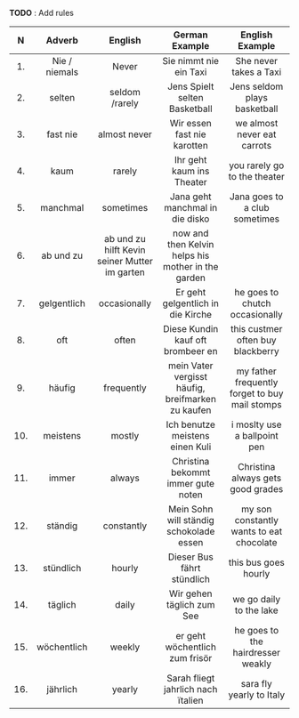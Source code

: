 **TODO** : Add rules

|N|Adverb|English|German Example| English Example|
|:------------:|:-:|:-:|:-:|:-:|
|1.| Nie / niemals |Never|Sie nimmt nie ein Taxi| She never takes a Taxi|
|2.| selten | seldom /rarely |Jens Spielt selten Basketball |Jens seldom plays basketball|
|3.| fast nie | almost never | Wir  essen fast nie karotten | we almost never eat carrots|
|4.| kaum | rarely | Ihr geht kaum ins Theater | you rarely go to the theater|
|5.| manchmal | sometimes | Jana geht manchmal in die disko | Jana goes to a club sometimes|
|6.| ab und zu | ab und zu hilft Kevin seiner Mutter im garten| now and then Kelvin helps his mother in the garden|
|7.| gelgentlich |occasionally | Er geht gelgentlich in die Kirche | he goes to chutch occasionally|
|8.| oft | often| Diese Kundin kauf oft brombeer en| this custmer often buy blackberry|
|9.| häufig | frequently|mein Vater vergisst häufig, breifmarken zu kaufen| my father frequently forget to buy mail stomps
|10.| meistens |mostly|Ich benutze meistens einen Kuli|i moslty use a ballpoint pen|
|11.|immer|always| Christina bekommt immer gute noten| Christina always gets good grades|
|12.|ständig|constantly| Mein Sohn will ständig schokolade essen| my son constantly wants to eat chocolate|
|13.|stündlich|hourly|Dieser Bus fährt stündlich|this bus goes hourly|
|14.|täglich|daily| Wir gehen täglich zum See| we go daily to the lake|
|15.|wöchentlich|weekly| er geht wöchentlich zum frisör| he goes to the hairdresser weakly
|16.|jährlich|yearly| Sarah fliegt jahrlich nach ïtalien| sara fly yearly to Italy| 

